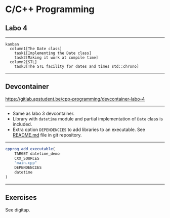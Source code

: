# C/C++ Programming

## Labo 4

---

```mermaid
kanban
  column1[The Date class]
    task1[Implementing the Date class]
    task2[Making it work at compile time]
  column2[STL]
    task3[The STL facility for dates and times std::chrono]
```

---

## Devcontainer

<https://gitlab.apstudent.be/cpp-programming/devcontainer-labo-4>

---

* Same as labo 3 devcontainer.
* Library with `datetime` module and partial implementation of `Date` class is included.
* Extra option `DEPENDENCIES` to add libraries to an executable. See
  [README.md](https://gitlab.apstudent.be/cpp-programming/devcontainer-labo-4/-/blob/main/README.md) file in git repository.

---

```cmake
cpprog_add_executable(
    TARGET datetime_demo
    CXX_SOURCES
    "main.cpp"
    DEPENDENCIES
    datetime
)
```

---

## Exercises

See digitap.
